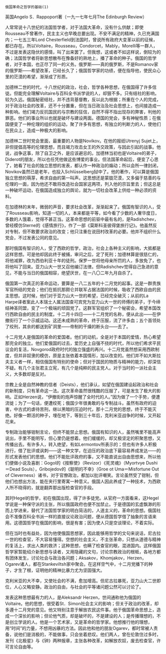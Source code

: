     俄国革命之哲学的基础(1) 

   英国Angelo S．Rappoport著（一九一七年七月The Edinburgh Review）

   人常常说十八世纪的法国哲学者，对于法国大革命，没有什么供献；即使Rousseau不曾著作，民主主义也早晚总要出现。不安不满足的精神，久已充满国内；一七五三年Lord Chesterfield到法国时，曾说所有政府大变革以前的征候，都已存在。所以Voltaire，Rousseau，Condorcet，Mably，Morelli等一群人，不过是发表这隐伏的感情，叫了出来罢了。但我想，这或者不如这样说，倒较为的确；法国哲学者将新思想散布在豫备好的熟地上，播了革命的种子。俄国的哲学者，对于本国，也正尽了同一的义务。俄罗斯——真的俄罗斯，不是Romanov家的俄罗斯——希望改革，已经长久了；俄国哲学家的功绩，便在指导他，使民众心里的茫漠的希望，渐渐成了形质。

   加德林二世的时代，十八世纪的政治，社会，哲学各种思想，在俄国得了许多信徒。但能完全理解Voltaire与百科全书派学说的人，却狠不多。只有结社的影响，较为久远。俄国秘密结社，并不违背基督教，反以此为根据；所重在个人的完成，对于政治社会的改革，还不十分置重，但在当日政治及社会思想上，也间接造成一种影响。他们竭力反抗国民的与宗教的狂信，自然不得不指出现存的弊害，判他的罪恶。他们的事业所以也就是破坏与建设两面。德国的党会，多有神秘性质；在俄国便变了一种伦理的组织的运动，聚了许多有思想，有独立的判断力的人，使他们在民众上，造成一种极大的影响。

   加德林二世时党会里面，最重要的人物是Novikov。在他的报纸Utrenyj Sujet上，非但提倡高等的伦理思想，而且竭力攻击女王的外交政策，与因此引起的战事。他说，战争这事，除了自卫之外，是应该避忌的。加德林当初也是Voltaire的弟子，Diderot的朋友，所以也任凭他做这些博爱的事业。但法国革命起后，便变了心思了，她看了社会的独立思想的发表，都认作一种政治的煽动；所以会所一律封闭，Novikov虽然已是老年，也投入Schlüsselberg狱中了。他的著作，可以算是俄国独立思想的萌芽，希求自由的第一叫声。这思想还是蒙胧茫漠，又多偏于慈善的与伦理的一面，因为他还不敢将改造社会国家这两项，列入他的宗旨里去；但这总是一种破坏运动，在俄国造成独立的舆论，就为一切社会改革上供给一种必须的资料。

   在加德林的末年，微弱的声音，要求社会改革，渐渐起来了。俄国有智识的人，受了Rousseau影响，知道一切的人，本来都是平等，如今看了少数的人奢华度日，多数的人饿着，觉得不甚正当。这革命思想的前驱中最有名的，是Radishchev，曾经模仿Sterne的《感情旅行》，作了一部《莫斯科圣彼得堡旅行记》。他虽然反对专制，但不敢要求政治的改变；他只注重在说田村改革的必要。他并不组织什么党会，不过发表公同的意见。

   那时俄国有智识的人，受了西欧的哲学，政治，社会上各种主义的影响，大抵都是这样思想。可是他却因此终于被捕，审问之后，定了死刑；加德林算是很慈仁的，将他减罪，改为西伯利亚十年的徒刑。保罗一世将他母亲所罚的人，多放免了，也将他叫了回来。亚力山大一世又召他编订法律。但Radishchev觉得自己急进的意见，不能与当日的俄国相容，绝望厌世，在一八〇二年九月自杀了。

   俄国第一次真正的革命运动，要算是一八二五年的十二月党的起事。这是一群贵族军官所结的党会；他们在抵抗那颇仑并联军占据法国的时候，吸收了西欧自由的民主思想。这时候，他们对于亚力山大一世的希望，已经完全破灭；从前的La Harpe译者案此人本瑞士人属法国查可宾党为亚力山大一世的师傅的弟子，于今缔结神圣同盟，变了一个极端的顽固党了。这群军官组织了一个秘密会，希望本国改行西欧自由的民主的制度。十二月十四日——十二月党的名称，便从此出——在伊撤街行了一个示威运动。这还未成熟的革命，终于压服，流了许多血；五个首领处了绞刑，其余的都送到矿洞里——帝制的干燥的断头台——去了。

   十二月党人是俄国的革命的爱国者。他们的动机，全是对于本国的爱情，热心希望那完全的独立。他们爱俄国的过去，爱历史上自强不挠的时代，所以他们希求平民议会的复活，Novgorod政府时代的独立强盛的再兴。十二月党虽然想采用西欧制度，但并非奴隶的模仿，原是主张依着本国情形，加以改变的。他们并不如大斯拉夫主义者一样，相信俄国有特别的使命；但对于国民的物质与精神的能力，却深信不疑。有几个主张君主立宪，有几个是纯粹的民主党人。对于当时的一派社会主义，大多数却是反对。

   宗教上全是自然神教的信者（Deists），他们承认，如望在俄国建设起政治和社会的新制度，只有革命这一法。这次革命虽然很残酷的压服了，可是发生了极大的影响。正如Herzen说，“伊撤街的炮声惊醒了全时代的人。”因为做了一个手势，便遭流徙；为了一句话，便遭绞死；俄国少年很勇敢的与专制战斗。虽然有政府的迫害，中古式的虐待苦刑，继以黑暗的压迫时代，那十二月党的思想，终于不能灭绝。好像一颗活的种子，埋在地下，等到三十年后，克利米亚战争的时候，又开起花来。

   专制政治能够钳制言论，但终不能禁止思想。俄国有知识的人，虽然嘴里不能高声说出，手里不能明写，但心里仍是想着。他们缓缓的，却又极坚定的积聚思想，又传播出去。有许多人，转入绝望，有如Lermontov所表示的；但也有许多人积极进行，借了批评或讽刺——这一种文学，在迫压的政治底下最容易养成发达——的形式发表他们的思想。他们不能批评政府的事，又不能直说出自由思想来，所以他们便做小说及喜剧：Gogol的《按察使》（Revizor）《死灵魂》（Myortvye Dushi＝Dead Souls），Gribojedov的《聪明的不幸》（Groe ot Uma＝Misfortune Out of Cleverness）诸书，对于官僚政治，都加以批评嘲笑。言论虽然受了钳制，但他们也想出方法，能在夹行里寄寓一种意义。俄国人因此养成了一种技术，为西欧人所不晓得的，就是翻弄那出版检查官的手段。

   其时Hegel的哲学，初在俄国出现，得了许多徒党。从官府一方面看来，这Hegel学说是一种保守派的主张，所以俄国政府也便不加禁止。于是德国的玄虚飘渺的形而上学进来，替代了法国哲学家的明白简洁的，人道主义的，革命的思想。俄国社会不准像百科全书派一样的直接议论政治问题，便从德国哲学借了抽象的言语来用。这德国哲学在俄国的影响，很是有害；因为使人只是空谈理论，不着实际。

   但在当时也有益处，因为他使俄国思想家，因此能够用哲学的文句来说话，尼古拉一世的检查官，不大容易懂得。空想的社会主义，不主张革命，只想从道德与精神的复活上，求出人类的救济；这种思想，也瞒了检查官的眼，混进国内。这样俄国哲学家暂能绍介新思想与读者，又用隐藏的文句，讨论宗教政治的根柢，各地方都有团体发生，讨论社会与政治各问题；Aksakov，Khomjakov，Herzen，Ogarev诸人，都在Stankeviltsh家中聚会。在这样空气中，十二月党播下的种子，才生了根，证明他的精神比暴力尤为坚固强大。

   克利米亚的大不幸，又使社会的不满，愈加增高。但尼古拉暴死，亚力山大二世即位，人心又略安静。政治的自由，与社会的平等诸问题公然可以讨论了。

   发表这种思想最有力的人，是Aleksandr Herzen，世间通称他为俄国的Voltaire。他的思想，很受着St．Simon社会主义的影响；但关于政治的改革，却多遵十二月党的意见。他又特别注意于解放农民这件事。他于俄国革命思想上，造成一个深长的影响；但论他气质，却是破坏的，不是建设的人；是传播理想的，不是创立学说的人。他是一个艺术家，又是革命的哲学家。他想推行他的理想，用“时间”的力量，不想用凶暴的方法。因此他和他的朋友Ogarev，都时常被人责备，说他们是消极的，不能做事，只会坐着悲叹。他们两人，曾在伦敦住过多时，发刊《北极星》与《钟》两种报章，主张各种改革，如解放农奴，废去检查官，许可言论自由等。

